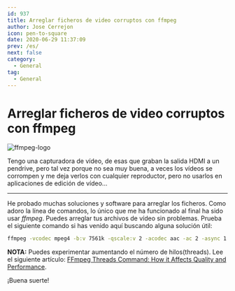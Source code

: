 ```yaml
---
id: 937
title: Arreglar ficheros de video corruptos con ffmpeg
author: Jose Cerrejon
icon: pen-to-square
date: 2020-06-29 11:37:09
prev: /es/
next: false
category:
  - General
tag:
  - General
---
```


# Arreglar ficheros de video corruptos con ffmpeg

![ffmpeg-logo](/images/2020/06/ffmpeg-logo.jpg)

Tengo una capturadora de vídeo, de esas que graban la salida HDMI a un pendrive, pero tal vez porque no sea muy buena, a veces los vídeos se corrompen y me deja verlos con cualquier reproductor, pero no usarlos en aplicaciones de edición de vídeo...

- - -
He probado muchas soluciones y software para arreglar los ficheros. Como adoro la línea de comandos, lo único que me ha funcionado al final ha sido usar *ffmpeg*. Puedes arreglar tus archivos de vídeo sin problemas. Prueba el siguiente comando si has venido aquí buscando alguna solución útil:

```bash
ffmpeg -vcodec mpeg4 -b:v 7561k -qscale:v 2 -acodec aac -ac 2 -async 1 -strict experimental ./fichero_corregido.mp4 -threads 0 -i fichero_corrupto.mp4
```

**NOTA:** Puedes experimentar aumentando el número de hilos(threads). Lee el siguiente artículo: [FFmpeg Threads Command: How it Affects Quality and Performance](https://streaminglearningcenter.com/blogs/ffmpeg-command-threads-how-it-affects-quality-and-performance.html).

¡Buena suerte!